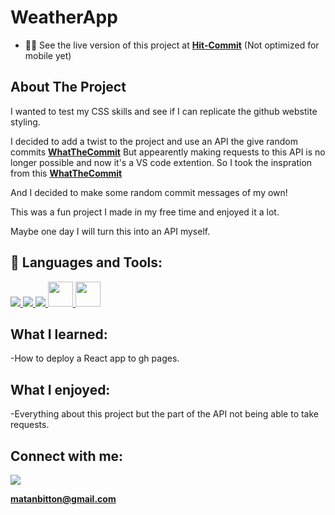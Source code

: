 # WeatherApp

- 👨‍💻 See the live version of this project at **[Hit-Commit](https://matanbitton.github.io/Hit-Commit/)** (Not optimized for mobile yet)

## About The Project

I wanted to test my CSS skills and see if I can replicate the github webstite styling.

I decided to add a twist to the project and use an API the give random commits **[WhatTheCommit](http://whatthecommit.com/)**
But appearently making requests to this API is no longer possible and now it's a VS code extention.
So I took the inspration from this **[WhatTheCommit](http://whatthecommit.com/)**

And I decided to make some random commit messages of my own!

This was a fun project I made in my free time and enjoyed it a lot.

Maybe one day I will turn this into an API myself. 



## 🚀 Languages and Tools:

<p align="left"> 
    <a href="https://developer.mozilla.org/en-US/docs/Web/JavaScript" target="_blank"> <img src="https://img.icons8.com/color/48/000000/javascript.png"/> </a> 
    <a href="https://www.w3.org/html/" target="_blank"> <img src="https://img.icons8.com/color/48/000000/html-5.png"/> </a> 
    <a href="https://www.w3schools.com/css/" target="_blank"> <img src="https://img.icons8.com/color/48/000000/css3.png"/> </a> 
   <a href="https://webpack.js.org/" > <img src="https://webpack.js.org/icon-pwa-512x512.d3dae4189855b3a72ff9.png" style = "width: 40px"> </a>
    <a href="[https://upload.wikimedia.org/wikipedia/commons/thumb/a/a7/React-icon.svg/1200px-React-icon.svg.png](https://en.wikipedia.org/wiki/React_%28JavaScript_library%29)" > <img src=" https://upload.wikimedia.org/wikipedia/commons/thumb/a/a7/React-icon.svg/1200px-React-icon.svg.png" style = "width: 40px"> </a>

</p>

## What I learned:

-How to deploy a React app to gh pages.


## What I enjoyed:

-Everything about this project but the part of the API not being able to take requests.

## Connect with me:

<p align="left">

<a href = "https://www.linkedin.com/in/matan-bitton-90a054210/"><img src="https://img.icons8.com/fluent/48/000000/linkedin.png"/></a>

**matanbitton@gmail.com**

